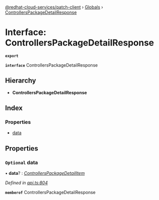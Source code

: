 [@redhat-cloud-services/patch-client](../README.md) › [Globals](../globals.md) › [ControllersPackageDetailResponse](controllerspackagedetailresponse.md)

# Interface: ControllersPackageDetailResponse

**`export`** 

**`interface`** ControllersPackageDetailResponse

## Hierarchy

* **ControllersPackageDetailResponse**

## Index

### Properties

* [data](controllerspackagedetailresponse.md#optional-data)

## Properties

### `Optional` data

• **data**? : *[ControllersPackageDetailItem](controllerspackagedetailitem.md)*

*Defined in [api.ts:804](https://github.com/RedHatInsights/javascript-clients/blob/63c8a77/packages/patch/api.ts#L804)*

**`memberof`** ControllersPackageDetailResponse

